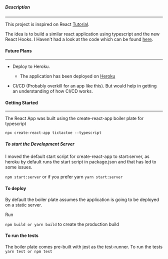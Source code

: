 ##### Description
---

This project is inspired on React [Tutorial](https://reactjs.org/tutorial/tutorial.html).

The idea is to build a similar react application using typescript and the new React Hooks. I Haven't had a look at the code which can be found [here](https://codepen.io/gaearon/pen/gWWZgR?editors=0010).


#### Future Plans 
---
-  Deploy to Heroku.

    - The application has been deployed on [Heroku](https://mysterious-beach-68846.herokuapp.com/)
- CI/CD (Probably overkill for an app like this). But would help in getting an understanding of how CI/CD works.


#### Getting Started
----
The React App was built using the create-react-app boiler plate for typescript

`
   npx create-react-app tictactoe --typescript
`


##### To start the Development Server

I moved the default start script for create-react-app to start:server, as heroku by default runs the start script in package.json and that has led to some issues.

`
    npm start:server
`
or if you prefer yarn 
`
    yarn start:server
`

#### To deploy 

By default the boiler plate assumes the application is going to be deployed on a static server.

Run 

`
npm build or yarn build
`
to create the production build


#### To run the tests

The boiler plate comes pre-built with jest as the test-runner.
To run the tests
`
    yarn test or npm test
`
